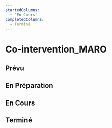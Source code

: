 ```yaml
---
startedColumns:
  - 'En Cours'
completedColumns:
  - Terminé
---
```


# Co-intervention_MARO

## Prévu

## En Préparation

## En Cours

## Terminé
